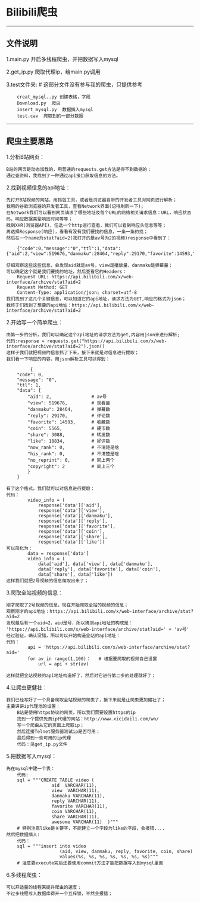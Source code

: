 Bilibili爬虫
============================================
--------------------------------------------
文件说明
--------------------------------------------
 1.main.py  开启多线程爬虫，并把数据写入mysql
 
 2.get_ip.py  爬取代理ip，给main.py调用
 
 3.test文件夹:    # 这部分文件没有参与我的爬虫，只提供参考    
 
        creat_mysql..py 创建表格，字段
        Download.py  爬虫
        insert_mysql.py  数据插入mysql       
        test.cav  爬取到的一部分数据
 
 
 
-------------------------------------------- 
爬虫主要思路
--------------------------------------------
1.分析B站网页：

    B站的网页是动态加载的，用普通的requests.get方法是得不到数据的；
    通过查资料，我找到了一种通过api接口获取信息的方法。
    
2.找到视频信息的api地址：

    先打开B站视频的网站，用抓包工具，或者是浏览器自带的开发者工具对网页进行解析；
    我用的谷歌浏览器的开发者工具，查看Network界面(记得刷新一下);
    在Network我们可以看到网页请求了哪些地址及每个URL的网络相关请求信息：URL，响应状态码，响应数据类型响应时间等等；
    找到XHR(浏览器API)，任选一个http进行查看，我们可以看到响应头信息等等；
    再选择Response(响应)，看看有没有我们要找的信息，一条一条的找；
    然后在一个name为stat?aid=2(我打开的是av号为2的视频)response中看到了：
    
        {"code":0,"message":"0","ttl":1,"data": {"aid":2,"view":519676,"danmaku":28464,"reply":29170,"favorite":14593,"coin":5565,"share":3088,"like":10834,"now_rank":0,"his_rank":0,"no_reprint":0,"copyright":2}}
    
    仔细观察这些这些信息，会发现aid就是av号，view是播放量，danmaku是弹幕量；
    可以确定这个就是我们要找的地址，然后查看它的Headers：
        Request URL: https://api.bilibili.com/x/web-interface/archive/stat?aid=2
        Request Method: GET
        Content-Type: application/json; charset=utf-8
    我们找到了这几个关键信息，可以知道它的api地址，请求方法为GET,响应的格式为json；
    我终于们找到了想要的api地址：https://api.bilibili.com/x/web-interface/archive/stat?aid=2

2.开始写一个简单爬虫：
    
    由第一步的分析，我们可以确定这个zpi地址的请求方法为get,内容用json来进行解析;
    代码:response = requests.get("https://api.bilibili.com/x/web-interface/archive/stat?aid=2").json()
    这样子我们就把视频的信息抓了下来，接下来就是对信息进行提取；
    我们看一下响应的内容，用json解析工具可以得到：
    
             {
        "code": 0,
        "message": "0",
        "ttl": 1,
        "data": {
            "aid": 2,               # av号
            "view": 519676,         # 观看量
            "danmaku": 28464,       # 弹幕数
            "reply": 29170,         # 评论数
            "favorite": 14593,      # 收藏数
            "coin": 5565,           # 硬币数
            "share": 3088,          # 转发数
            "like": 10834,          # 好评数
            "now_rank": 0,          # 不清楚是啥
            "his_rank": 0,          # 不清楚是啥
            "no_reprint": 0,        # 同上两个
            "copyright": 2          # 同上三个
            }
        }
        
    有了这个格式，我们就可以对信息进行提取：
    代码：
            video_info = (
                response['data']['aid'], 
                response['data']['view'], 
                response['data']['danmaku'],
                response['data']['reply'], 
                response['data']['favorite'], 
                response['data']['coin'],
                response['data']['share'],
                response['data']['like'])
    可以简化为：
            data = response['data']
            video_info = (
                data['aid'], data['view'], data['danmaku'],
                data['reply'], data['favorite'], data['coin'],
                data['share'], data['like'])
    这样我们就把2号视频的信息爬取出来了；
    
3.爬取全站视频的信息：
    
    刚才爬取了2号视频的信息，现在开始爬取全站的视频的信息；
    观察刚才的api地址：https://api.bilibili.com/x/web-interface/archive/stat?aid=2
    发现最后有一个aid=2，aid是号，所以猜测api地址的构成是：
    'https://api.bilibili.com/x/web-interface/archive/stat?aid=' + 'av号'
    经过验证，确认没错，所以可以开始构造全站的api地址：
    代码：     
            api = 'https://api.bilibili.com/x/web-interface/archive/stat?aid='
            for av in range(1,100)：   # 根据要爬取的视频自己设置
                url = api + str(av)
                
    这样就把全站视频的api地址构造好了，然后对它进行第二步的处理就好了；
    
 4.让爬虫更健壮：
 
    我们已经写好了一个具备爬取全站视频的爬虫了，接下来就是让爬虫更加健壮了；
    主要讲讲ip代理池的设置：
        B站是使用https协议的网页，所以我们需要设置https的ip
        找到一个提供免费ip代理的网站：http://www.xicidaili.com/wn/
        写一个爬虫从它的页面上爬取ip；
        然后连接Telnet服务器测试ip是否可用；
        最后得到一些可用的ip代理
        代码：见get_ip.py文件
    
 5.把数据写入mysql：
 
    先在mysql中建一个表：
        代码:
        sql = """CREATE TABLE video (
                     aid  VARCHAR(11),
                     view  VARCHAR(11),
                     danmaku VARCHAR(11),  
                     reply VARCHAR(11),
                     favorite VARCHAR(11),
                     coin VARCHAR(11),
                     share VARCHAR(11),
                     awesome VARCHAR(11)  )"""  
        # 特别注意like是关键字，不能建立一个字段为like的字段，会报错....
    然后把数据插入:
        代码：
        sql = """insert into video 
                        (aid, view, danmaku, reply, favorite, coin, share) 
                        values(%s, %s, %s, %s, %s, %s, %s)"""
        # 注意要execute完后还要使用commit方法才能把数据写入到mysql里面
        
 6.多线程爬虫：
 
    可以开适量的线程来提升爬虫的速度；
    不过多线程写入数据库得开一个互斥锁，不然会报错；
    

 
    
    
    
    
    
    
    
    
    
    
    
    
